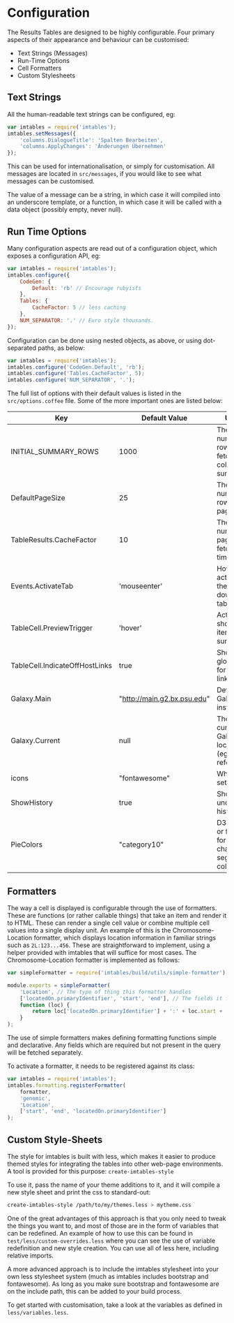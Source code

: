 # Configuration

The Results Tables are designed to be highly configurable. Four primary aspects
of their appearance and behaviour can be customised:

* Text Strings (Messages)
* Run-Time Options
* Cell Formatters
* Custom Stylesheets

## Text Strings

All the human-readable text strings can be configured, eg:

```js
var imtables = require('imtables');
imtables.setMessages({
    'columns.DialogueTitle': 'Spalten Bearbeiten',
    'columns.ApplyChanges': 'Änderungen Übernehmen'
});
```

This can be used for internationalisation, or simply for customisation. All
messages are located in `src/messages`, if you would like to see what messages
can be customised.

The value of a message can be a string, in which case it will compiled into an
underscore template, or a function, in which case it will be called with a data
object (possibly empty, never null).

## Run Time Options

Many configuration aspects are read out of a configuration object, which exposes
a configuration API, eg:

```js
var imtables = require('imtables');
imtables.configure({
    CodeGen: {
        Default: 'rb' // Encourage rubyists
    },
    Tables: {
        CacheFactor: 5 // less caching
    },
    NUM_SEPARATOR: '.' // Euro style thousands.
});
```

Configuration can be done using nested objects, as above, or using dot-separated
paths, as below:

```js
var imtables = require('imtables');
imtables.configure('CodeGen.Default', 'rb');
imtables.configure('Tables.CacheFactor', 5);
imtables.configure('NUM_SEPARATOR', '.');
```

The full list of options with their default values is listed in the
`src/options.coffee` file. Some of the more important ones are listed below:

Key                            | Default Value  | Usage
-------------------------------|----------------|------------------------------------
INITIAL_SUMMARY_ROWS           | 1000           | The number of rows to fetch in the column summaries.
DefaultPageSize                | 25             | The default number of rows on a page.
TableResults.CacheFactor       | 10             | The number of pages to fetch at a time.
Events.ActivateTab             | 'mouseenter'   | How to activate the download tabs.
TableCell.PreviewTrigger       | 'hover'        | Action that shows an item's summary
TableCell.IndicateOffHostLinks | true           | Show a global icon for off host links
Galaxy.Main                    | "http://main.g2.bx.psu.edu" | Default Galaxy installation.
Galaxy.Current                 | null           | The current Galaxy location (eg. when referred).
icons                          | "fontawesome"  | Which icon set to use.
ShowHistory                    | true           | Show the undo history.
PieColors                      | "category10"   | D3 palette or function for pie chart segment colours.

## Formatters

The way a cell is displayed is configurable through the use of formatters.
These are functions (or rather callable things) that take an item and render it
to HTML. These can render a single cell value or combine multiple cell values
into a single display unit. An example of this is the Chromosome-Location
formatter, which displays location information in familiar strings such as
`2L:123...456`. These are straightforward to implement, using a helper provided
with imtables that will suffice for most cases. The Chromosome-Location
formatter is implemented as follows:

```js
var simpleFormatter = require('imtables/build/utils/simple-formatter');

module.exports = simpleFormatter(
    'Location', // The type of thing this formatter handles
    ['locatedOn.primaryIdentifier', 'start', 'end'], // The fields it formats
    function (loc) {
        return loc['locatedOn.primaryIdentifier'] + ':' + loc.start + '..' + loc.end;
    }
);
```

The use of simple formatters makes defining formatting functions simple and
declarative. Any fields which are required but not present in the query will be
fetched separately.

To activate a formatter, it needs to be registered against its class:

```js
var imtables = require('imtables');
imtables.formatting.registerFormatter(
    formatter,
    'genomic',
    'Location',
    ['start', 'end', 'locatedOn.primaryIdentifier']
);
```

## Custom Style-Sheets

The style for imtables is built with less, which makes it easier to produce
themed styles for integrating the tables into other web-page environments. A
tool is provided for this purpose: `create-imtables-style`

To use it, pass the name of your theme additions to it, and it will compile a
new style sheet and print the css to standard-out:

```sh
create-imtables-style /path/to/my/themes.less > mytheme.css
```

One of the great advantages of this approach is that you only need to tweak the
things you want to, and most of those are in the form of variables that can be
redefined. An example of how to use this can be found in
`test/less/custom-overrides.less` where you can see the use of variable
redefinition and new style creation. You can use all of less here, including
relative imports.

A more advanced approach is to include the imtables stylesheet into your own
less stylesheet system (much as imtables includes bootstrap and fontawesome). As
long as you make sure bootstrap and fontawesome are on the include path, this
can be added to your build process.

To get started with customisation, take a look at the variables as defined in
`less/variables.less`.
